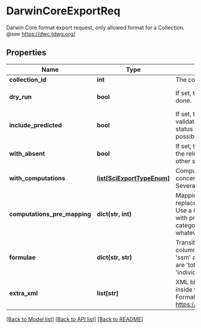 # DarwinCoreExportReq

Darwin Core format export request, only allowed format for a Collection. @see https://dwc.tdwg.org/
## Properties
Name | Type | Description | Notes
------------ | ------------- | ------------- | -------------
**collection_id** | **int** | The collection to export, by its internal Id. | 
**dry_run** | **bool** | If set, then only a diagnostic of doability will be done. | [optional] [default to False]
**include_predicted** | **bool** | If set, then predicted objects, as well as validated ones, will be exported. A validation status will allow to distinguish between the two possible statuses. | [optional] [default to False]
**with_absent** | **bool** | If set, then *absent* records will be generated, in the relevant samples, for categories present in other samples. | [optional] [default to False]
**with_computations** | [**list[SciExportTypeEnum]**](SciExportTypeEnum.md) | Compute organisms abundances (ABO), concentrations (CNC) or biovolumes (BIV). Several possible. | [optional] [default to []]
**computations_pre_mapping** | **dict(str, int)** | Mapping from present taxon (key) to output replacement one (value), during computations. Use a 0 replacement to _discard_ the objects with present taxon. Note: These are EcoTaxa categories, WoRMS mapping happens after, whatever. | [optional] 
**formulae** | **dict(str, str)** | Transitory: How to get values from DB free columns. Python syntax, prefixes are &#39;sam&#39;, &#39;ssm&#39; and &#39;obj&#39;. Variables used in computations are &#39;total_water_volume&#39;, &#39;subsample_coef&#39; and &#39;individual_volume&#39; | [optional] 
**extra_xml** | **list[str]** | XML blocks which will be output, reformatted, inside the &lt;dataset&gt; tag of produced EML. Formal schema is in dataset section of: https://eml.ecoinformatics.org/schema/eml_xsd  | [optional] [default to []]

[[Back to Model list]](../README.md#documentation-for-models) [[Back to API list]](../README.md#documentation-for-api-endpoints) [[Back to README]](../README.md)


